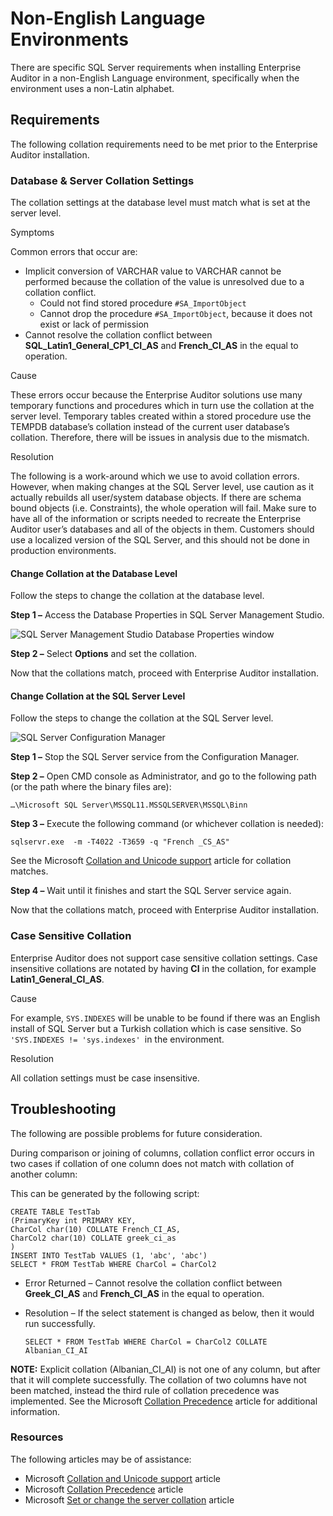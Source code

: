 # Non-English Language Environments

There are specific SQL Server requirements when installing Enterprise Auditor in a non-English
Language environment, specifically when the environment uses a non-Latin alphabet.

## Requirements

The following collation requirements need to be met prior to the Enterprise Auditor installation.

### Database & Server Collation Settings

The collation settings at the database level must match what is set at the server level.

Symptoms

Common errors that occur are:

- Implicit conversion of VARCHAR value to VARCHAR cannot be performed because the collation of the
  value is unresolved due to a collation conflict.
    - Could not find stored procedure `#SA_ImportObject`
    - Cannot drop the procedure `#SA_ImportObject`, because it does not exist or lack of permission
- Cannot resolve the collation conflict between **SQL_Latin1_General_CP1_CI_AS** and
  **French_CI_AS** in the equal to operation.

Cause

These errors occur because the Enterprise Auditor solutions use many temporary functions and
procedures which in turn use the collation at the server level. Temporary tables created within a
stored procedure use the TEMPDB database’s collation instead of the current user database’s
collation. Therefore, there will be issues in analysis due to the mismatch.

Resolution

The following is a work-around which we use to avoid collation errors. However, when making changes
at the SQL Server level, use caution as it actually rebuilds all user/system database objects. If
there are schema bound objects (i.e. Constraints), the whole operation will fail. Make sure to have
all of the information or scripts needed to recreate the Enterprise Auditor user’s databases and all
of the objects in them. Customers should use a localized version of the SQL Server, and this should
not be done in production environments.

#### Change Collation at the Database Level

Follow the steps to change the collation at the database level.

**Step 1 –** Access the Database Properties in SQL Server Management Studio.

![SQL Server Management Studio Database Properties window](/img/product_docs/accessanalyzer/11.6/install/application/databasepropertiescollation.webp)

**Step 2 –** Select **Options** and set the collation.

Now that the collations match, proceed with Enterprise Auditor installation.

#### Change Collation at the SQL Server Level

Follow the steps to change the collation at the SQL Server level.

![SQL Server Configuration Manager](/img/product_docs/accessanalyzer/11.6/install/application/sqlserverconfigurationmanager.webp)

**Step 1 –** Stop the SQL Server service from the Configuration Manager.

**Step 2 –** Open CMD console as Administrator, and go to the following path (or the path where the
binary files are):

```
…\Microsoft SQL Server\MSSQL11.MSSQLSERVER\MSSQL\Binn  
```

**Step 3 –** Execute the following command (or whichever collation is needed):

```
sqlservr.exe  -m -T4022 -T3659 -q "French _CS_AS"
```

See the Microsoft
[Collation and Unicode support](https://learn.microsoft.com/en-us/sql/relational-databases/collations/collation-and-unicode-support)
article for collation matches.

**Step 4 –** Wait until it finishes and start the SQL Server service again.

Now that the collations match, proceed with Enterprise Auditor installation.

### Case Sensitive Collation

Enterprise Auditor does not support case sensitive collation settings. Case insensitive collations
are notated by having **CI** in the collation, for example **Latin1_General_CI_AS**.

Cause

For example, `SYS.INDEXES` will be unable to be found if there was an English install of SQL Server
but a Turkish collation which is case sensitive. So `'SYS.INDEXES != 'sys.indexes' `in the
environment.

Resolution

All collation settings must be case insensitive.

## Troubleshooting

The following are possible problems for future consideration.

During comparison or joining of columns, collation conflict error occurs in two cases if collation
of one column does not match with collation of another column:

This can be generated by the following script:

```
CREATE TABLE TestTab
(PrimaryKey int PRIMARY KEY,
CharCol char(10) COLLATE French_CI_AS,
CharCol2 char(10) COLLATE greek_ci_as
)
INSERT INTO TestTab VALUES (1, 'abc', 'abc') 
SELECT * FROM TestTab WHERE CharCol = CharCol2
```

- Error Returned – Cannot resolve the collation conflict between **Greek_CI_AS** and
  **French_CI_AS** in the equal to operation.
- Resolution – If the select statement is changed as below, then it would run successfully.

    ```
    SELECT * FROM TestTab WHERE CharCol = CharCol2 COLLATE Albanian_CI_AI
    ```

**NOTE:** Explicit collation (Albanian_CI_AI) is not one of any column, but after that it will
complete successfully. The collation of two columns have not been matched, instead the third rule of
collation precedence was implemented. See the Microsoft
[Collation Precedence](https://learn.microsoft.com/en-us/sql/t-sql/statements/collation-precedence-transact-sql)
article for additional information.

### Resources

The following articles may be of assistance:

- Microsoft
  [Collation and Unicode support](https://learn.microsoft.com/en-us/sql/relational-databases/collations/collation-and-unicode-support)
  article
- Microsoft
  [Collation Precedence](https://learn.microsoft.com/en-us/sql/t-sql/statements/collation-precedence-transact-sql)
  article
- Microsoft
  [Set or change the server collation](https://learn.microsoft.com/en-us/sql/relational-databases/collations/set-or-change-the-server-collation)
  article
